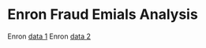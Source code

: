 # Enron Fraud Emials Analysis
Enron [data 1](https://www.kaggle.com/hamzaarain/enron-record)
Enron [data 2](https://www.kaggle.com/wcukierski/enron-email-dataset)
